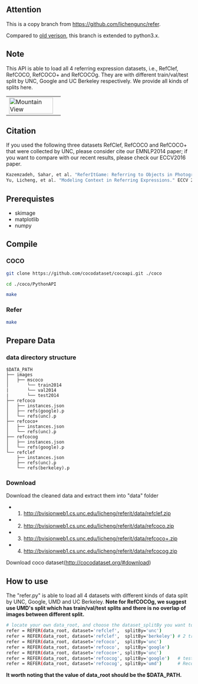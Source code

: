 ## Attention 
This is a copy branch from https://github.com/lichengunc/refer.

Compared to [old verison](https://github.com/lichengunc/refer.), this branch is extended to python3.x.

## Note
This API is able to load all 4 referring expression datasets, i.e., RefClef, RefCOCO, RefCOCO+ and RefCOCOg. 
They are with different train/val/test split by UNC, Google and UC Berkeley respectively. We provide all kinds of splits here.
<table width="100%">
<tr>
<td><img src="http://bvisionweb1.cs.unc.edu/licheng/referit/refer_example.jpg", alt="Mountain View" width="95%"></td>
</tr>
</table>

## Citation
If you used the following three datasets RefClef, RefCOCO and RefCOCO+ that were collected by UNC, please consider cite our EMNLP2014 paper; if you want to compare with our recent results, please check our ECCV2016 paper.
```bash
Kazemzadeh, Sahar, et al. "ReferItGame: Referring to Objects in Photographs of Natural Scenes." EMNLP 2014.
Yu, Licheng, et al. "Modeling Context in Referring Expressions." ECCV 2016.
```

## Prerequistes
+ skimage
+ matplotlib
+ numpy


## Compile

### COCO

```bash
git clone https://github.com/cocodataset/cocoapi.git ./coco

cd ./coco/PythonAPI

make 
```

### Refer 

```bash
make 
```

## Prepare Data 

### data directory structure
```
$DATA_PATH
├── images
│   ├── mscoco
│       └── train2014
|       └── val2014
|       └── test2014
├── refcoco
│   ├── instances.json
│   ├── refs(google).p
│   └── refs(unc).p
├── refcoco+
│   ├── instances.json
│   └── refs(unc).p
├── refcocog
│   ├── instances.json
│   └── refs(google).p
└── refclef
   	├── instances.json
  	├── refs(unc).p
	└── refs(berkeley).p
```

### Download
Download the cleaned data and extract them into "data" folder
- 1) http://bvisionweb1.cs.unc.edu/licheng/referit/data/refclef.zip
- 2) http://bvisionweb1.cs.unc.edu/licheng/referit/data/refcoco.zip
- 3) http://bvisionweb1.cs.unc.edu/licheng/referit/data/refcoco+.zip 
- 4) http://bvisionweb1.cs.unc.edu/licheng/referit/data/refcocog.zip 

Download coco dataset(http://cocodataset.org/#download)

## How to use
The "refer.py" is able to load all 4 datasets with different kinds of data split by UNC, Google, UMD and UC Berkeley.
**Note for RefCOCOg, we suggest use UMD's split which has train/val/test splits and there is no overlap of images between different split.**
```bash
# locate your own data_root, and choose the dataset_splitBy you want to use
refer = REFER(data_root, dataset='refclef',  splitBy='unc')
refer = REFER(data_root, dataset='refclef',  splitBy='berkeley') # 2 train and 1 test images missed
refer = REFER(data_root, dataset='refcoco',  splitBy='unc')
refer = REFER(data_root, dataset='refcoco',  splitBy='google')
refer = REFER(data_root, dataset='refcoco+', splitBy='unc')
refer = REFER(data_root, dataset='refcocog', splitBy='google')   # test split not released yet
refer = REFER(data_root, dataset='refcocog', splitBy='umd')      # Recommended, including train/val/test
```

<!-- refs(dataset).p contains list of refs, where each ref is
{ref_id, ann_id, category_id, file_name, image_id, sent_ids, sentences}
ignore filename

Each sentences is a list of sent
{arw, sent, sent_id, tokens}
 -->
 
 **It worth noting that the value of  data_root should be the $DATA_PATH.**
